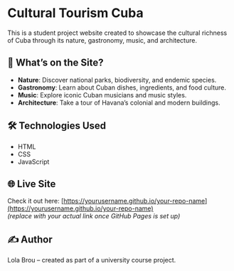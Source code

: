 # Cultural Tourism Cuba

This is a student project website created to showcase the cultural richness of Cuba through its nature, gastronomy, music, and architecture.

## 🌿 What’s on the Site?

- **Nature**: Discover national parks, biodiversity, and endemic species.
- **Gastronomy**: Learn about Cuban dishes, ingredients, and food culture.
- **Music**: Explore iconic Cuban musicians and music styles.
- **Architecture**: Take a tour of Havana’s colonial and modern buildings.

## 🛠️ Technologies Used

- HTML
- CSS
- JavaScript

## 🌐 Live Site

Check it out here: [https://yourusername.github.io/your-repo-name](https://yourusername.github.io/your-repo-name)  
*(replace with your actual link once GitHub Pages is set up)*

## ✍️ Author

Lola Brou – created as part of a university course project.

